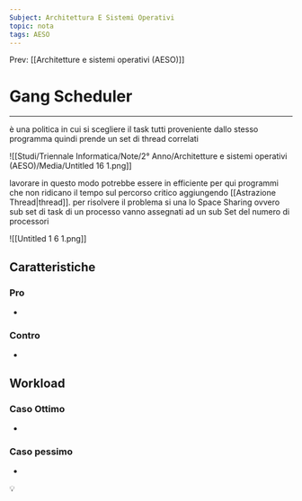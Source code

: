 ```yaml
---
Subject: Architettura E Sistemi Operativi
topic: nota
tags: AESO
---
```


Prev: [[Architetture e sistemi operativi (AESO)]]

# Gang Scheduler
---
è una politica in cui si scegliere il task tutti proveniente dallo stesso programma quindi prende un set di thread correlati

![[Studi/Triennale Informatica/Note/2° Anno/Architetture e sistemi operativi (AESO)/Media/Untitled 16 1.png]]

lavorare in questo modo potrebbe essere in efficiente per qui programmi che non ridicano il tempo sul percorso critico aggiungendo [[Astrazione Thread|thread]]. per risolvere il problema si una lo Space Sharing  ovvero sub set di task di un processo vanno assegnati ad un sub Set del numero di processori

![[Untitled 1 6 1.png]]

## Caratteristiche



### Pro

-

### Contro

-

## Workload

### Caso Ottimo

-

### Caso pessimo

-

<aside>
💡

</aside>
